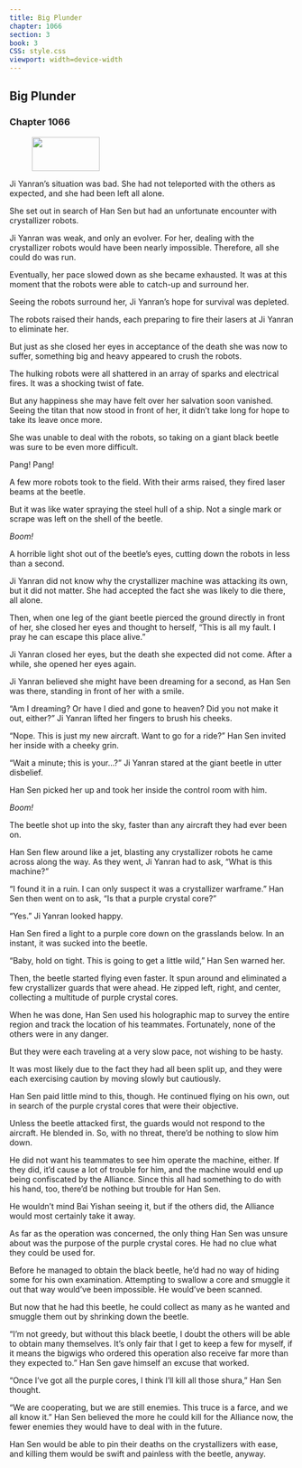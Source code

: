 ```yaml
---
title: Big Plunder
chapter: 1066
section: 3
book: 3
CSS: style.css
viewport: width=device-width
---
```


## Big Plunder

### Chapter 1066

<figure>
	<img src="../Images/gem.gif" alt="" id="gem" width="120" height="60" />
</figure>

Ji Yanran’s situation was bad. She had not teleported with the others as expected, and she had been left all alone.

She set out in search of Han Sen but had an unfortunate encounter with crystallizer robots.

Ji Yanran was weak, and only an evolver. For her, dealing with the crystallizer robots would have been nearly impossible. Therefore, all she could do was run.

Eventually, her pace slowed down as she became exhausted. It was at this moment that the robots were able to catch-up and surround her.

Seeing the robots surround her, Ji Yanran’s hope for survival was depleted.

The robots raised their hands, each preparing to fire their lasers at Ji Yanran to eliminate her.

But just as she closed her eyes in acceptance of the death she was now to suffer, something big and heavy appeared to crush the robots.

The hulking robots were all shattered in an array of sparks and electrical fires. It was a shocking twist of fate.

But any happiness she may have felt over her salvation soon vanished. Seeing the titan that now stood in front of her, it didn’t take long for hope to take its leave once more.

She was unable to deal with the robots, so taking on a giant black beetle was sure to be even more difficult.

Pang! Pang!

A few more robots took to the field. With their arms raised, they fired laser beams at the beetle.

But it was like water spraying the steel hull of a ship. Not a single mark or scrape was left on the shell of the beetle.

*Boom!*

A horrible light shot out of the beetle’s eyes, cutting down the robots in less than a second.

Ji Yanran did not know why the crystallizer machine was attacking its own, but it did not matter. She had accepted the fact she was likely to die there, all alone.

Then, when one leg of the giant beetle pierced the ground directly in front of her, she closed her eyes and thought to herself, “This is all my fault. I pray he can escape this place alive.”

Ji Yanran closed her eyes, but the death she expected did not come. After a while, she opened her eyes again.

Ji Yanran believed she might have been dreaming for a second, as Han Sen was there, standing in front of her with a smile.

“Am I dreaming? Or have I died and gone to heaven? Did you not make it out, either?” Ji Yanran lifted her fingers to brush his cheeks.

“Nope. This is just my new aircraft. Want to go for a ride?” Han Sen invited her inside with a cheeky grin.

“Wait a minute; this is your…?” Ji Yanran stared at the giant beetle in utter disbelief.

Han Sen picked her up and took her inside the control room with him.

*Boom!*

The beetle shot up into the sky, faster than any aircraft they had ever been on.

Han Sen flew around like a jet, blasting any crystallizer robots he came across along the way. As they went, Ji Yanran had to ask, “What is this machine?”

“I found it in a ruin. I can only suspect it was a crystallizer warframe.” Han Sen then went on to ask, “Is that a purple crystal core?”

“Yes.” Ji Yanran looked happy.

Han Sen fired a light to a purple core down on the grasslands below. In an instant, it was sucked into the beetle.

“Baby, hold on tight. This is going to get a little wild,” Han Sen warned her.

Then, the beetle started flying even faster. It spun around and eliminated a few crystallizer guards that were ahead. He zipped left, right, and center, collecting a multitude of purple crystal cores.

When he was done, Han Sen used his holographic map to survey the entire region and track the location of his teammates. Fortunately, none of the others were in any danger.

But they were each traveling at a very slow pace, not wishing to be hasty.

It was most likely due to the fact they had all been split up, and they were each exercising caution by moving slowly but cautiously.

Han Sen paid little mind to this, though. He continued flying on his own, out in search of the purple crystal cores that were their objective.

Unless the beetle attacked first, the guards would not respond to the aircraft. He blended in. So, with no threat, there’d be nothing to slow him down.

He did not want his teammates to see him operate the machine, either. If they did, it’d cause a lot of trouble for him, and the machine would end up being confiscated by the Alliance. Since this all had something to do with his hand, too, there’d be nothing but trouble for Han Sen.

He wouldn’t mind Bai Yishan seeing it, but if the others did, the Alliance would most certainly take it away.

As far as the operation was concerned, the only thing Han Sen was unsure about was the purpose of the purple crystal cores. He had no clue what they could be used for.

Before he managed to obtain the black beetle, he’d had no way of hiding some for his own examination. Attempting to swallow a core and smuggle it out that way would’ve been impossible. He would’ve been scanned.

But now that he had this beetle, he could collect as many as he wanted and smuggle them out by shrinking down the beetle.

“I’m not greedy, but without this black beetle, I doubt the others will be able to obtain many themselves. It’s only fair that I get to keep a few for myself, if it means the bigwigs who ordered this operation also receive far more than they expected to.” Han Sen gave himself an excuse that worked.

“Once I’ve got all the purple cores, I think I’ll kill all those shura,” Han Sen thought.

“We are cooperating, but we are still enemies. This truce is a farce, and we all know it.” Han Sen believed the more he could kill for the Alliance now, the fewer enemies they would have to deal with in the future.

Han Sen would be able to pin their deaths on the crystallizers with ease, and killing them would be swift and painless with the beetle, anyway.